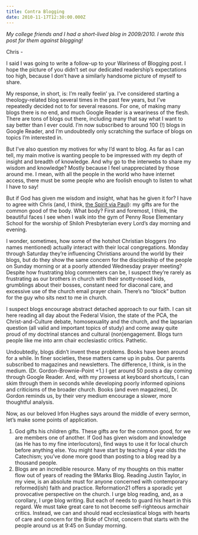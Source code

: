 ```yaml
---
title: Contra Blogging
date: 2010-11-17T12:30:00.000Z
---
```

_My college friends and I had a short-lived blog in 2009/2010. I wrote this post for them against blogging!_

Chris -

I said I was going to write a follow-up to your Wariness of Blogging post. I hope the picture of you didn’t set our dedicated readership’s expectations too high, because I don’t have a similarly handsome picture of myself to share.

My response, in short, is: I’m really feelin’ ya. I’ve considered starting a theology-related blog several times in the past few years, but I’ve repeatedly decided not to for several reasons. For one, of making many blogs there is no end, and much Google Reader is a weariness of the flesh. There are tons of blogs out there, including many that say what I want to say better than I ever could. I’m now subscribed to around 100 (!) blogs in Google Reader, and I’m undoubtedly only scratching the surface of blogs on topics I’m interested in.

But I’ve also question my motives for why I’d want to blog. As far as I can tell, my main motive is wanting people to be impressed with my depth of insight and breadth of knowledge. And why go to the interwebs to share my wisdom and knowledge? Mostly because I feel unappreciated by those around me. I mean, with all the people in the world who have internet access, there must be some people who are foolish enough to listen to what I have to say!

But if God has given me wisdom and insight, what has he given it for? I have to agree with Chris (and, I think, [the Spirit via Paul](http://www.biblegateway.com/passage/?search=1%20corinthians%2012&version=ESV)): my gifts are for the common good of the body. What body? First and foremost, I think, the beautiful faces I see when I walk into the gym of Penny Rose Elementary School for the worship of Shiloh Presbyterian every Lord’s day morning and evening.

I wonder, sometimes, how some of the hotshot Christian bloggers (no names mentioned) actually interact with their local congregations. Monday through Saturday they’re influencing Christians around the world by their blogs, but do they show the same concern for the discipleship of the people on Sunday morning or at a poorly attended Wednesday prayer meeting? Despite how frustrating blog commenters can be, I suspect they’re rarely as frustrating as our brothers in church with their snotty-nosed kids, grumblings about their bosses, constant need for diaconal care, and excessive use of the church email prayer chain. There’s no “block” button for the guy who sits next to me in church.

I suspect blogs encourage abstract detached approach to our faith. I can sit here reading all day about the Federal Vision, the state of the PCA, the Christ-and-Culture debate, homosexuality and the church, and the lapsarian question (all valid and important topics of study) and come away quite proud of my doctrinal stances and cultural (non)engagement. Blogs turn people like me into arm chair ecclesiastic critics. Pathetic.

Undoubtedly, blogs didn’t invent these problems. Books have been around for a while. In finer societies, these matters came up in pubs. Our parents subscribed to magazines and newsletters. The difference, I think, is in the medium. (Dr. Gordon-Brownie-Point +1.) I get around 50 posts a day coming through Google Reader. And, with my prowess at keyboard shortcuts, I can skim through them in seconds while developing poorly informed opinions and criticisms of the broader church. Books (and even magazines), Dr. Gordon reminds us, by their very medium encourage a slower, more thoughtful analysis.

Now, as our beloved Irfon Hughes says around the middle of every sermon, let’s make some points of application.

1. God gifts his children gifts. These gifts are for the common good, for we are members one of another. If God has given wisdom and knowledge (as He has to my fine interlocutors), find ways to use it for local church before anything else. You might have start by teaching 4 year olds the Catechism; you’ve done more good than posting to a blog read by a thousand people.
2. Blogs are an incredible resource. Many of my thoughts on this matter flow out of years of reading the 9Marks Blog. Reading Justin Taylor, in my view, is an absolute must for anyone concerned with contemporary reformed(ish) faith and practice. Reformation21 offers a sporadic yet provocative perspective on the church. I urge blog reading, and, as a corollary, I urge blog writing. But each of needs to guard his heart in this regard. We must take great care to not become self-righteous armchair critics. Instead, we can and should read ecclesiastical blogs with hearts of care and concern for the Bride of Christ, concern that starts with the people around us at 9:45 on Sunday morning.


